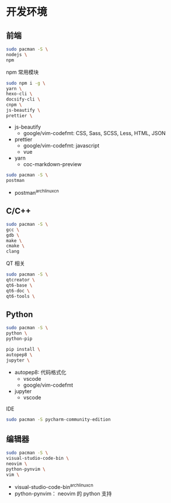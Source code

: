 # 开发环境

## 前端

```bash
sudo pacman -S \
nodejs \
npm
```

npm 常用模块

```bash
sudo npm i -g \
yarn \
hexo-cli \
docsify-cli \
cnpm \
js-beautify \
prettier \
```

- js-beautify
  - google/vim-codefmt: CSS, Sass, SCSS, Less, HTML, JSON
- prettier
  - google/vim-codefmt: javascript
  - vue
- yarn
  - coc-markdown-preview

```bash
sudo pacman -S \
postman
```

- postman<sup>archlinuxcn</sup>

## C/C++

```bash
sudo pacman -S \
gcc \
gdb \
make \
cmake \
clang
```

QT 相关

```bash
sudo pacman -S \
qtcreator \
qt6-base \
qt6-doc \
qt6-tools \
```

## Python

```bash
sudo pacman -S \
python \
python-pip
```

```bash
pip install \
autopep8 \
jupyter \
```

- autopep8: 代码格式化
  - vscode
  - google/vim-codefmt
- jupyter
  - vscode

IDE

```bash
sudo pacman -S pycharm-community-edition
```

## 编辑器

```bash
sudo pacman -S \
visual-studio-code-bin \
neovim \
python-pynvim \
vim \
```

- visual-studio-code-bin<sup>archlinuxcn</sup>
- python-pynvim： neovim 的 python 支持